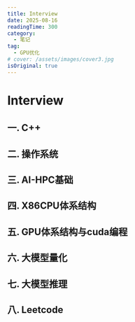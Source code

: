 ```yaml
---
title: Interview
date: 2025-08-16
readingTime: 300
category:
  - 笔记
tag:
  - GPU优化
# cover: /assets/images/cover3.jpg
isOriginal: true
---
```


# Interview

## 一. C++


## 二. 操作系统


## 三. AI-HPC基础


## 四. X86CPU体系结构

## 五. GPU体系结构与cuda编程

## 六. 大模型量化

## 七. 大模型推理

## 八. Leetcode